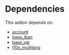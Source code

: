 # Dependencies

This addon depends on:

- [account](../../odoo-bringout-oca-ocb-account)
- [base_iban](../../odoo-bringout-oca-ocb-base_iban)
- [base_vat](../../odoo-bringout-oca-ocb-base_vat)
- [l10n_multilang](../../odoo-bringout-oca-ocb-l10n_multilang)
